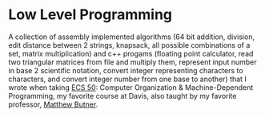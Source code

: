 # Low Level Programming

A collection of assembly implemented algorithms (64 bit addition, division, edit distance between 2 strings, knapsack, all possible combinations of a set, matrix multiplication) and c++ progams (floating point calculator, read two triangular matrices from file and multiply them, represent input number in base 2 scientific notation, convert integer representing characters to characters, and convert integer number from one base to another) that I wrote when taking [ECS 50](https://cs.ucdavis.edu/schedules-classes/ecs-050-computer-organization-machine-dependent-programming): Computer Organization & Machine-Dependent Programming, my favorite course at Davis, also taught by my favorite professor, [Matthew Butner](https://medium.com/@HackDavis/professor-talk-matthew-butner-7c1b1f496baa).
